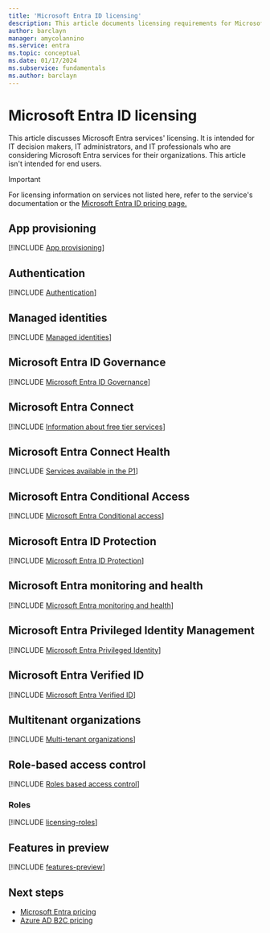 ```yaml
---
title: 'Microsoft Entra ID licensing'
description: This article documents licensing requirements for Microsoft Entra features.
author: barclayn
manager: amycolannino
ms.service: entra
ms.topic: conceptual
ms.date: 01/17/2024
ms.subservice: fundamentals
ms.author: barclayn
---
```


# Microsoft Entra ID licensing

This article discusses Microsoft Entra services' licensing. It is intended for IT decision makers, IT administrators, and IT professionals who are considering Microsoft Entra services for their organizations. This article isn't intended for end users.

>[!IMPORTANT]
> For licensing information on services not listed here, refer to the service's documentation or the [Microsoft Entra ID pricing page.](https://www.microsoft.com/security/business/microsoft-entra-pricing)

## App provisioning

[!INCLUDE [App provisioning](../includes/licensing-app-provisioning.md)]

## Authentication

[!INCLUDE [Authentication](../includes/licensing-authentication.md)]

## Managed identities

[!INCLUDE [Managed identities](../includes/licensing-managed-identities.md)]

## Microsoft Entra ID Governance

[!INCLUDE [Microsoft Entra ID Governance](../includes/licensing-governance.md)]

## Microsoft Entra Connect

[!INCLUDE [Information about free tier services](../includes/licensing-free-license.md)]

## Microsoft Entra Connect Health

[!INCLUDE [Services available in the P1](../includes/licensing-p1-license.md)]

## Microsoft Entra Conditional Access

[!INCLUDE [Microsoft Entra Conditional access](../includes/licensing-conditional-access.md)]

## Microsoft Entra ID Protection

[!INCLUDE [Microsoft Entra ID Protection](../includes/licensing-identity-protection.md)]

## Microsoft Entra monitoring and health

[!INCLUDE [Microsoft Entra monitoring and health](../includes/licensing-monitoring-health.md)]

## Microsoft Entra Privileged Identity Management

[!INCLUDE [Microsoft Entra Privileged Identity](../includes/licensing-pim.md)]

## Microsoft Entra Verified ID

[!INCLUDE [Microsoft Entra Verified ID](../includes/licensing-verified-id.md)]

## Multitenant organizations

[!INCLUDE [Multi-tenant organizations](../includes/licensing-multi-tenant-organizations.md)]

## Role-based access control

[!INCLUDE [Roles based access control](../includes/licensing-role-based-access-control.md)]

### Roles

[!INCLUDE [licensing-roles](../includes/licensing-roles.md)]

## Features in preview

[!INCLUDE [features-preview](../includes/licensing-features-preview.md)]

## Next steps

- [Microsoft Entra pricing](https://www.microsoft.com/security/business/microsoft-entra-pricing)
- [Azure AD B2C pricing](https://azure.microsoft.com/pricing/details/active-directory-b2c/)
